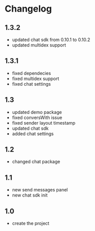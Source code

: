 # Changelog

## 1.3.2
- updated chat sdk from 0.10.1 to 0.10.2
- updated multidex support

## 1.3.1
- fixed dependecies
- fixed multidex support
- fixed chat settings

## 1.3
- updated demo package
- fixed conversWith issue
- fixed sender layout timestamp
- updated chat sdk
- added chat settings

## 1.2
- changed chat package

## 1.1
- new send messages panel
- new chat sdk init

## 1.0
- create the project